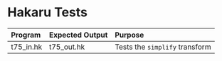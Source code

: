 # Hakaru Tests #

| Program | Expected Output | Purpose |
|:--------|:----------------|:--------|
| t75_in.hk | t75_out.hk | Tests the `simplify` transform |
